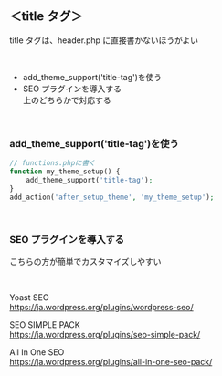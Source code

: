 ## ＜title タグ＞

title タグは、header.php に直接書かないほうがよい

<br>

-   add_theme_support('title-tag')を使う
-   SEO プラグインを導入する  
    上のどちらかで対応する

<br>


### add_theme_support('title-tag')を使う
```php
// functions.phpに書く
function my_theme_setup() {
    add_theme_support('title-tag');
}
add_action('after_setup_theme', 'my_theme_setup');
```

<br>

### SEO プラグインを導入する 
こちらの方が簡単でカスタマイズしやすい  

<br>

Yoast SEO  
https://ja.wordpress.org/plugins/wordpress-seo/  

SEO  SIMPLE PACK  
https://ja.wordpress.org/plugins/seo-simple-pack/  

All In One SEO  
https://ja.wordpress.org/plugins/all-in-one-seo-pack/  


